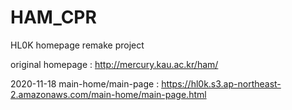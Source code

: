 # HAM_CPR
HL0K homepage remake project

original homepage : http://mercury.kau.ac.kr/ham/

2020-11-18 main-home/main-page : https://hl0k.s3.ap-northeast-2.amazonaws.com/main-home/main-page.html
